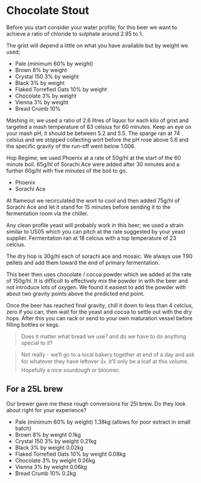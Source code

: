 # Chocolate Stout

Before you start consider your water profile; for this beer we want to achieve a ratio of chloride to sulphate around 2.85 to 1.

The grist will depend a little on what you have available but by weight we used;

- Pale (minimum 60% by weight)
- Brown 8% by weight
- Crystal 150 3% by weight
- Black 3% by weight
- Flaked Torrefied Oats 10% by weight
- Chocolate 3% by weight
- Vienna 3% by weight
- Bread Crumb 10%  

Mashing in; we used a ratio of 2.6 litres of liquor for each kilo of grist and targeted a mash temperature of 63 celsius for 60 minutes. Keep an eye on your mash pH, it should be between 5.2 and 5.5. The sparge ran at 74 celsius and we stopped collecting wort before the pH rose above 5.6 and the specific gravity of the run-off went below 1.006.

Hop Regime; we used Phoenix at a rate of 50g/hl at the start of the 60 minute boil. 65g/hl of Sorachi Ace were added after 30 minutes and a further 60g/hl with five minutes of the boil to go.

- Phoenix
- Sorachi Ace

At flameout we recirculated the wort to cool and then added 75g/hl of Sorachi Ace and let it stand for 15 minutes before sending it to the fermentation room via the chiller.

Any clean profile yeast will probably work in this beer; we used a strain similar to US05 which you can pitch at the rate suggested by your yeast supplier. Fermentation ran at 18 celcius with a top temperature of 23 celcius.

The dry hop is 30g/hl each of sorachi ace and mosaic. We always use T90 pellets and add them toward the end of primary fermentation.

This beer then uses chocolate / cocoa powder which we added at the rate of 150g/hl. It is difficult to effectively mix the powder in with the beer and not introduce lots of oxygen. We found it easiest to add the powder with about two gravity points above the predicted end point.

Once the beer has reached final gravity, chill it down to less than 4 celcius, zero if you can, then wait for the yeast and cocoa to settle out with the dry hops. After this you can rack or send to your own maturation vessel before filling bottles or kegs.

>Does it matter what bread we use? and do we have to do anything special to it?


>Not really - we’ll go to a local bakery together at end of a day and ask for whatever they have leftover 👍. It’ll only be a loaf at this volume. Hopefully a nice sourdough or bloomer.


## For a 25L brew

Our brewer gave me these rough conversions for 25l brew. Do they look about right for your experience?

- Pale (minimum 60% by weight) 1.38kg (allows for poor extract in small batch)
- Brown 8% by weight 0.1kg
- Crystal 150 3% by weight 0.21kg
- Black 3% by weight 0.02kg
- Flaked Torrefied Oats 10% by weight 0.08kg
- Chocolate 3% by weight 0.06kg
- Vienna 3% by weight  0.06kg
- Bread Crumb 10% 0.2kg
